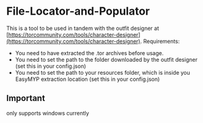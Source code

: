 # File-Locator-and-Populator
This is a tool to be used in tandem with the outfit designer at [https://torcommunity.com/tools/character-designer](https://torcommunity.com/tools/character-designer). 
Requirements:
* You need to have extracted the .tor archives before usage. 
* You need to set the path to the folder downloaded by the outfit designer (set this in your config.json)
* You need to set the path to your resources folder, which is inside you EasyMYP extraction location (set this in your config.json)

## Important
only supports windows currently
